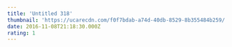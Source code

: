 ```yaml
---
title: 'Untitled 318'
thumbnail: 'https://ucarecdn.com/f0f7bdab-a74d-40db-8529-8b355484b259/'
date: 2016-11-08T21:18:30.000Z
rating: 1
---
```

